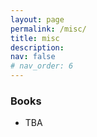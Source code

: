 ```yaml
---
layout: page
permalink: /misc/
title: misc
description:
nav: false
# nav_order: 6
---
```


### Books
- TBA